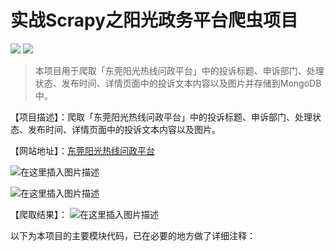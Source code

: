 # 实战Scrapy之阳光政务平台爬虫项目
![](https://img.shields.io/badge/license-MIT-success.svg)
[![](https://img.shields.io/badge/Blog-SL_World-orange.svg)](https://blog.csdn.net/SL_World/article/details/90728386)
> 本项目用于爬取「东莞阳光热线问政平台」中的投诉标题、申诉部门、处理状态、发布时间、详情页面中的投诉文本内容以及图片并存储到MongoDB中。

【项目描述】：爬取「东莞阳光热线问政平台」中的投诉标题、申诉部门、处理状态、发布时间、详情页面中的投诉文本内容以及图片。

【网站地址】：[东莞阳光热线问政平台](http://wz.sun0769.com/index.php/question/questionType?type=4&page=0)

![在这里插入图片描述](https://img-blog.csdnimg.cn/20190816231310964.png?x-oss-process=image/watermark,type_ZmFuZ3poZW5naGVpdGk,shadow_10,text_aHR0cHM6Ly9ibG9nLmNzZG4ubmV0L1NMX1dvcmxk,size_16,color_FFFFFF,t_70)

![在这里插入图片描述](https://img-blog.csdnimg.cn/20190816223316312.png?x-oss-process=image/watermark,type_ZmFuZ3poZW5naGVpdGk,shadow_10,text_aHR0cHM6Ly9ibG9nLmNzZG4ubmV0L1NMX1dvcmxk,size_16,color_FFFFFF,t_70)

【爬取结果】：
![在这里插入图片描述](https://img-blog.csdnimg.cn/20190816225817282.png?x-oss-process=image/watermark,type_ZmFuZ3poZW5naGVpdGk,shadow_10,text_aHR0cHM6Ly9ibG9nLmNzZG4ubmV0L1NMX1dvcmxk,size_16,color_FFFFFF,t_70)

以下为本项目的主要模块代码，已在必要的地方做了详细注释：
